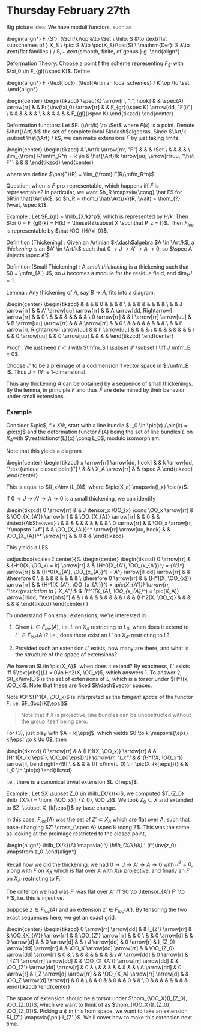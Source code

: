 # Thursday February 27th

Big picture idea:
We have moduli functors, such as

\begin{align*}
F_{S'}: (\Sch/k)\op &\to \Set \\
\hilb: S &\to \text{flat subschemes of } X_S \\
\pic: S &\to \pic(X_S)/\pic(S) \\
\mathrm{Def}: S &\to \text{flat families } / S,~ \text{smooth, finite, of genus } g
.\end{align*}


Deformation Theory:
Choose a point f the scheme representing $F_{S'}$ with $\xi_0 \in F_{gl}(\spec K)$.
Define

\begin{align*}
F_{\text{loc}}: (\text{Artinian local schemes} / K)\op \to \set
.\end{align*}

\begin{center}
\begin{tikzcd}
\spec(K) \arrow[rr, "i", hook] &  & \spec(A) \arrow[rr] &  & F(i)\inv(\xi_0) \arrow[rr] &  & F_{gr}(\spec K) \arrow[dd, "F(i)"] \\
                               &  &                     &  &                            &  &                                    \\
                               &  &                     &  &                            &  & F_{gl}(\spec K)
\end{tikzcd}
\end{center}

Deformation functors:
Let $F: (\Art/k) \to \Set$ where $F(k)$ is a point.
Denote $\hat{\Art}/k$ the set of complete local $k\dash$algebras.
Since $\Art/k \subset \hat{\Art} / k$, we can make extensions $\hat F$ by just taking limits:

\begin{center}
\begin{tikzcd}
                                & \Art/k \arrow[rrr, "F"]                         &  &  & \Set \\
                                &                                                 &  &  &      \\
\lim_{\from} R/\mfm_R^n = R \in & \hat{\Art}/k \arrow[uu] \arrow[rrruu, "\hat F"] &  &  &
\end{tikzcd}
\end{center}

where we define $\hat{F}(R) = \lim_{\from} F(R/\mfm_R^n)$.

Question: when is $F$ pro-representable, which happens iff $\hat F$ is representable?
In particular, we want $h_R \mapsvia{\cong} \hat F$ for $R\in \hat{\Art}/k$, so $h_R = \hom_{\hat{\Art}/k}(R, \wait) = \hom_{?}(\wait, \spec k)$.

Example
: Let $F_{gl} = \hilb_{X/k}^p$, which is represented by $H/k$.
  Then $\xi_0 = F_{gl}(k) = H(k) = \theset{Z\subset X \suchthat P_z = f}$.
  Then $F_{loc}$ is representable by $\hat \OO_{H/\xi_0}$.

Definition (Thickening)
: Given an Artinian $k\dash$algebra $A \in \Art/k$, a *thickening* is an $A' \in \Art/k$ such that $0 \to J \to A' \to A \to 0$, so $\spec A \injects \spec A'$.

Definition (Small Thickening)
: A *small thickening* is a thickening such that $0 = \mfm_{A'} J$, so $J$ becomes a module for the residue field, and $\dim_k J = 1$.

Lemma
: Any thickening of $A$, say $B\to A$, fits into a diagram:

  \begin{center}
  \begin{tikzcd}
              &  &                                      &  & 0                        &  &                                     &  &   \\
              &  &                                      &  &                          &  &                                     &  &   \\
              &  & J \arrow[rr]                         &  & A' \arrow[uu] \arrow[rr] &  & A \arrow[dd, Rightarrow] \arrow[rr] &  & 0 \\
              &  &                                      &  &                          &  &                                     &  &   \\
  0 \arrow[rr] &  & I \arrow[rr] \arrow[uu]              &  & B \arrow[uu] \arrow[rr]  &  & A \arrow[rr]                        &  & 0 \\
              &  &                                      &  &                          &  &                                     &  &   \\
              &  & I' \arrow[rr, Rightarrow] \arrow[uu] &  & I' \arrow[uu]            &  &                                     &  &   \\
              &  &                                      &  &                          &  &                                     &  &   \\
              &  & 0 \arrow[uu]                         &  & 0 \arrow[uu]             &  &                                     &  &
  \end{tikzcd}
  \end{center}

Proof
: We just need $I' \subset I$ with $\mfm_S I \subset J' \subset I \iff J \mfm_B = 0$.

  Choose $J'$ to be a preimage of a codimension 1 vector space in $I/\mfm_B I$.
  Thus $J = I/I'$ is 1-dimensional.

Thus any thickening $A$ can be obtained by a sequence of small thickenings.
By the lemma, in principle $F$ and thus $\hat{F}$ are determined by their behavior under small extensions.


### Example

Consider $\pic$, fix $X/k$, start with a line bundle $L_0 \in \pic(x) /\pic(k) = \pic(x)$ and the deformation functor $F(A)$ being the set of line bundles $L$ on $X_A$with $\restrictionof{L}{x} \cong L_0$, modulo isomorphism.

Note that this yields a diagram

\begin{center}
\begin{tikzcd}
x \arrow[rr] \arrow[dd, hook] &  & k \arrow[dd, "\text{unique closed point}"] \\
                              &  &                                            \\
X_A \arrow[rr]                &  & \spec A
\end{tikzcd}
\end{center}

This is equal to $(I_x)\inv (L_0)$, where $\pic(X_a) \mapsvia{I_x} \pic(x)$.

If $0 \to J \to A' \to A \to 0$ is a small thickening, we can identify

\begin{tikzcd}
0 \arrow[rr] &  & J \tensor_x \OO_{x} \cong \OO_x \arrow[rr] &  & \OO_{X_{A'}} \arrow[rr]                    &  & \OO_{X_{A}} \arrow[rr]   &  & 0 &  & \in\text{AbSheaves} \\
            &  &                                            &  &                                            &  &                          &  &   &  &                     \\
0 \arrow[rr] &  & \OO_x \arrow[rr, "f\mapsto 1+f"]                           &  & \OO_{X_{A'}}^* \arrow[rr] \arrow[uu, hook] &  & \OO_{X_{A}}^* \arrow[rr] &  & 0 &  &
\end{tikzcd}


This yields a LES

\adjustbox{scale=2,center}{%
\begin{center}
\begin{tikzcd}
0 \arrow[rr]            &  & {H^0(X, \OO_x) = k} \arrow[rr] &  & {H^0(X_{A'}, \OO_{x_{A'}}^*) = {A'}^*} \arrow[rr]                                     &  & {H^0(X_{A'}, \OO_{x_{A}}^*) = A^*} \arrow[lllldd] \arrow[rr]         &  & \therefore 0 \\
                        &  &                                &  &                                                                                       &  &                                                                      &  &              \\
\therefore 0 \arrow[rr] &  & {H^1(X, \OO_{x})} \arrow[rr]   &  & {H^1(X_{A'}, \OO_{x_{A'}}^*) = \pic(X_{A'})} \arrow[rr, "\text{restriction to } X_A"] &  & {H^1(X_{A}, \OO_{x_{A}}^*) = \pic(X_A)} \arrow[lllldd, "\text{obs}"] &  &              \\
                        &  &                                &  &                                                                                       &  &                                                                      &  &              \\
                        &  & {H^2(X, \OO_x)}                &  &                                                                                       &  &                                                                      &  &
\end{tikzcd}
\end{center}
}

To understand $F$ on small extensions, we're interested in

1. Given $L \in F_{loc}(A)$, i.e. $L$ on $X_A$ restricting to $L_0$, when does it extend to $L' \in F_{loc}(A')$?
  I.e., does there exist an $L'$ on $X_{A'}$ restricting to $L$?

2. Provided such an extension $L'$ exists, how many are there, and what is the structure of the space of extensions?

We have an $L\in \pic(X_A)$, when does it extend?
By exactness, $L'$ exists iff $\text{obs}(L) = 0\in H^2(X, \OO_x)$, which answers 1.
To answer 2, $(I_x)\inv(L)$ is the set of extensions of $L$, which is a torsor under $H^1(x, \OO_x)$.
Note that these are fixed $k\dash$vector spaces.

Note #3: $H^1(X, \OO_x)$ is interpreted as the *tangent space* of the functor $F$, i.e. $F_{loc}(K[\eps])$.

> Note that if $X$ is projective, line bundles can be unobstructed without the group itself being zero.


For (3), just play with $A = k[\eps]$, which yields $0 \to k \mapsvia{\eps} k[\eps] \to k \to 0$, then

\begin{tikzcd}
0 \arrow[rr] &  & {H^1(X, \OO_x)} \arrow[rr] &  & {H^1(X_{k[\eps]}, \OO_{k[\eps]}^*)} \arrow[rr, "I_x"] &  & {H^1(X, \OO_x^*)} \arrow[ll, bend right=49] \\
             &  &                            &  & {(I_x)\inv(L_0) \in \pic(X_{k[\eps]})}                &  & L_0 \in \pic(x)
\end{tikzcd}

i.e., there is a canonical trivial extension $L_0[\eps]$.

Example
: Let $X \supset Z_0 \in \hilb_{X/k}(k)$, we computed $T_{Z_0} \hilb_{X/k} =  \hom_{\OO_x}(I_{Z_0}, \OO_z)$.
  We took $Z_0 \subset X$ and extended to $Z' \subset X_{k[\eps]}$ by base change.

  In this case, $F_{loc}(A)$ was the set of $Z'\subset X_A$ which are flat over $A$, such that base-changing $Z' \cross_{\spec A} \spec k \cong Z$.
  This was the same as looking at the preimage restricted to the closed point,

  \begin{align*}
  \hilb_{X/k}(A) \mapsvia{i^*} \hilb_{X/k}(k) \\
  (i^*)\inv(z_0) \mapsfrom z_0
  .\end{align*}

  Recall how we did the thickening: we had
  $0 \to J \to A' \to A \to 0$ with $J^2 = 0$, along with $F$ on $X_A$ which is flat over $A$ with $X/k$ projective, and finally an $F'$ on $X_{A'}$ restricting to $F$.

  The criterion we had was $F'$ was flat over $A'$ iff $0 \to J\tensor_{A'} F' \to F'$, i.e. this is injective.

  Suppose $z\in F_{loc}(A)$ and an extension $z' \in F_{loc}(A')$.
  By tensoring the two exact sequences here, we get an exact grid:

  \begin{center}
  \begin{tikzcd}
  0 \arrow[rr] \arrow[dd] &             & I_{Z'} \arrow[rr]             &  & \OO_{X_{A'}} \arrow[rr]            &  & \OO_{Z'} \arrow[rr]            &   & 0 \\
                          &             & 0 \arrow[d]                   &  & 0 \arrow[d]                        &  & 0 \arrow[d]                    &   &   \\
  J \arrow[dd]            & 0 \arrow[r] & I_{Z_0} \arrow[dd] \arrow[rr] &  & \OO_X \arrow[dd] \arrow[rr]        &  & \OO_{Z_0} \arrow[dd] \arrow[r] & 0 &   \\
                          &             &                               &  &                                    &  &                                &   &   \\
  A' \arrow[dd]           & 0 \arrow[r] & I_{Z'} \arrow[rr] \arrow[dd]  &  & \OO_{X_{A'}} \arrow[rr] \arrow[dd] &  & \OO_{Z'} \arrow[dd] \arrow[r]  & 0 &   \\
                          &             &                               &  &                                    &  &                                &   &   \\
  A \arrow[dd]            & 0 \arrow[r] & I_Z \arrow[d] \arrow[rr]      &  & \OO_{X_A} \arrow[rr] \arrow[d]     &  & \OO_Z \arrow[d] \arrow[r]      & 0 &   \\
                          &             & 0                             &  & 0                                  &  & 0                              &   &   \\
  0                       &             &                               &  &                                    &  &                                &   &
  \end{tikzcd}
  \end{center}

  The space of extension should be a torsor under $\hom_{\OO_X}(I_{Z_0}, \OO_{Z_0})$, which we want to think of as $\hom_{\OO_X}(I_{Z_0}, \OO_{Z_0})$.
  Picking a $\phi$ in this hom space, we want to take an extension $I_{Z'} \mapsvia{\phi} I_{Z''}$.
  We'll cover how to make this extension next time.


